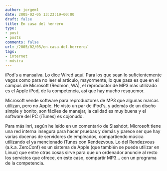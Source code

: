 ```yaml
---
author: jorgeml
date: 2005-02-05 13:23:19+00:00
draft: false
title: En casa del herrero
type: 
- post
- posts
comments: false
url: /2005/02/05/en-casa-del-herrero/
tags:
- internet
- música
---
```


iPod's a mansalva. Lo dice Wired [aquí](http://www.wired.com/news/mac/0,2125,66460,00.html?tw=rss.TEK). Para los que sean lo suficientemente vagos como para no leer el artículo, mayormente, lo que pasa es que en el campus de Microsoft (Redmon, WA), el reproductor de MP3 más utilizado es el Apple iPod, de la competencia, así que hay mucho resquemor.

Microsoft vende software para reproductores de MP3 que algunas marcas utilizan, pero no Apple. He visto un par de iPod's, y además de un diseño simple y bonito, son fáciles de manejar, la calidad es muy buena y el software del PC (iTunes) es cojonudo.

Para más inri, según he leído en un comentario de Slashdot, Microsoft tiene una red interna insegura para hacer pruebas y demás y parece ser que hay varias docenas de servidores de empleados, compartiendo música utilizando el ya mencionado iTunes con Rendezvous. Lo del Rendezvous (a.k.a. ZeroConf) es un sistema de Apple (que también se puede utilizar en Linux) que entre otras cosas sirve para que un ordenador anuncie al resto los servicios que ofrece, en este caso, compartir MP3... con un programa de la competencia.
